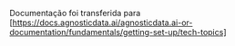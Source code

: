 Documentação foi transferida para [https://docs.agnosticdata.ai/agnosticdata.ai-or-documentation/fundamentals/getting-set-up/tech-topics]
